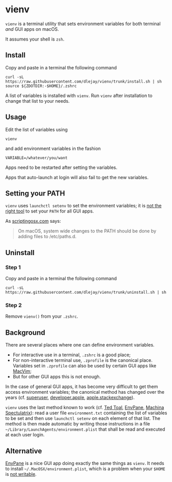 # vienv

`vienv` is a terminal utility that sets environment variables for both terminal _and_ GUI apps on macOS.

It assumes your shell is `zsh`.

## Install

Copy and paste in a terminal the following command
```
curl -sL https://raw.githubusercontent.com/dlejay/vienv/trunk/install.sh | sh
source ${ZDOTDIR:-$HOME}/.zshrc
```
A list of variables is installed with `vienv`.
Run `vienv` after installation to change that list to your needs.

## Usage
Edit the list of variables using
```
vienv
```
and add environment variables in the fashion
```
VARIABLE=/whatever/you/want
```
Apps need to be restarted after setting the variables.

Apps that auto-launch at login will also fail to get the new variables.

## Setting your PATH
`vienv` uses `launchctl setenv` to set the environment variables;
it is [not the right tool](https://github.com/hschmidt/EnvPane#why-cant-i-set-path-with-envpane) to set your `PATH`
for all GUI apps.

As [scriptingosx.com](https://scriptingosx.com/2019/06/moving-to-zsh-part-2-configuration-files/) says:
> On macOS, system wide changes to the PATH should be done by adding files to /etc/paths.d.

## Uninstall

### Step 1
Copy and paste in a terminal the following command
```
curl -sL https://raw.githubusercontent.com/dlejay/vienv/trunk/uninstall.sh | sh
```

### Step 2
Remove `vienv()` from your `.zshrc`.

## Background

There are several places where one can define environment variables.
* For interactive use in a terminal, `.zshrc` is a good place;
* For non-interactive terminal use, `.zprofile` is the canonical place.
Variables set in `.zprofile` can also be used by certain GUI apps like [MacVim](https://macvim-dev.github.io/macvim/);
* But for other GUI apps this is not enough.

In the case of general GUI apps, it has become very difficult to get them access environment variables;
the canonical method has changed over the years
(cf. [superuser](https://superuser.com/questions/476752/setting-environment-variables-in-os-x-for-gui-applications),
[developer.apple](https://developer.apple.com/forums/thread/74371),
[apple.stackexchange](https://apple.stackexchange.com/questions/389023/setting-gui-visible-environment-variables-with-os-catalina)).

`vienv` uses the last method known to work
(cf. [Ted Toal](https://superuser.com/questions/1609942/how-to-set-environment-variables-on-macos-using-a-gui),
[EnvPane](https://github.com/hschmidt/EnvPane), [Machina Spectulatrix](https://mansfield-devine.com/speculatrix/2019/03/quicktip-setting-paths-on-macos/)):
read a user file `environment.txt` containing the list of variables to be set
and then use `launchctl setenv` on each element of that list. The method is then made automatic by writing those instructions
in a file `~/Library/LaunchAgents/environment.plist` that shall be read and executed at each user login.

## Alternative

[EnvPane](https://github.com/hschmidt/EnvPane) is a nice GUI app doing exactly the same things as `vienv`.
It needs to install `~/.MacOSX/environment.plist`,
which is a problem when your `$HOME` is [not writable](https://soc.me/standards/defending-home).
